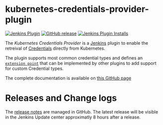 # kubernetes-credentials-provider-plugin

[![Jenkins Plugin](https://img.shields.io/jenkins/plugin/v/kubernetes-credentials-provider.svg)](https://plugins.jenkins.io/kubernetes-credentials-provider)
[![GitHub release](https://img.shields.io/github/release/jenkinsci/kubernetes-credentials-provider-plugin.svg?label=release)](https://github.com/jenkinsci/kubernetes-credentials-provider-plugin/releases/latest)
[![Jenkins Plugin Installs](https://img.shields.io/jenkins/plugin/i/kubernetes-credentials-provider.svg?color=blue)](https://plugins.jenkins.io/kubernetes-credentials-provider)


The *Kubernetes Credentials Provider* is a [Jenkins](https://jenkins.io) plugin to enable the retreival of [Credentials](https://plugins.jenkins.io/credentials) directly from Kubernetes.

The plugin supports most common credential types and defines an [`extension point`](https://jenkins.io/doc/developer/extensions/kubernetes-credentials-provider/) that can be implemented by other plugins to add support for custom Credential types. 

The complete documentation is available on [this GitHub page ](https://jenkinsci.github.io/kubernetes-credentials-provider-plugin/)

# Releases and Change logs

The [release notes](https://github.com/jenkinsci/kubernetes-credentials-provider-plugin/releases) are managed in GitHub. 
The latest release will be visible in the Jenkins Update center approximatly 8 hours after a release.
